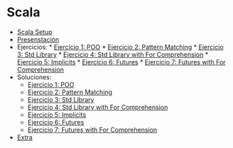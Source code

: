 # Scala

* [Scala Setup](./setup.md)
* [Presenstación](./scala_slides.pdf)
* Ejercicios:
        * [Ejercicio 1: POO](exercises/exercise-1)
        * [Ejercicio 2: Pattern Matching](exercises/exercise-2)
        * [Ejercicio 3: Std Library](exercises/exercise-3)
        * [Ejercicio 4: Std Library with For Comprehension](exercises/exercise-4)
        * [Ejercicio 5: Implicits](exercises/exercise-5)
        * [Ejercicio 6: Futures](exercises/exercise-6)
        * [Ejercicio 7: Futures with For Comprehension](exercises/exercise-7)
* Soluciones:
	* [Ejercicio 1: POO](solutions/exercise-1)
	* [Ejercicio 2: Pattern Matching](solutions/exercise-2)
	* [Ejercicio 3: Std Library](solutions/exercise-3)
	* [Ejercicio 4: Std Library with For Comprehension](solutions/exercise-4)
	* [Ejercicio 5: Implicits](solutions/exercise-5)
	* [Ejercicio 6: Futures](solutions/exercise-6)
	* [Ejercicio 7: Futures with For Comprehension](solutions/exercise-7)
* [Extra](./extra)
